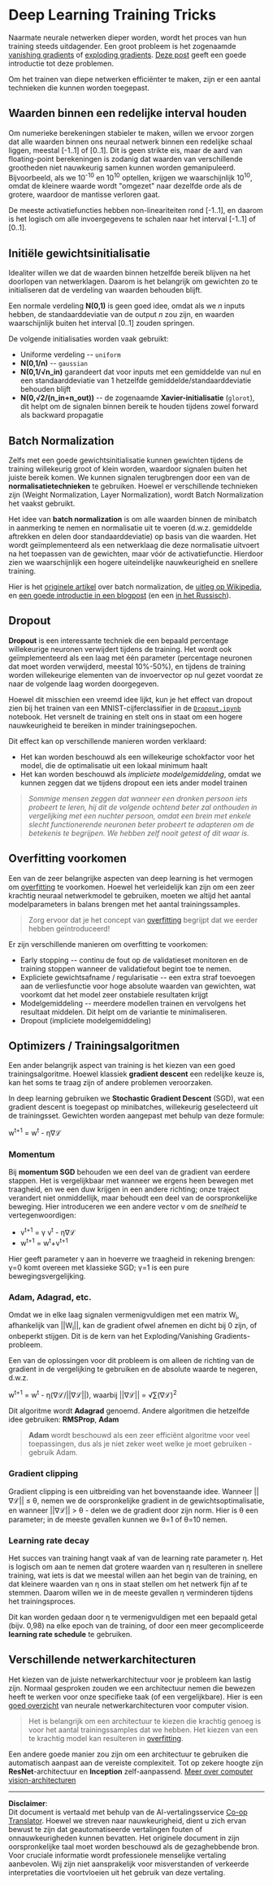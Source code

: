<!--
CO_OP_TRANSLATOR_METADATA:
{
  "original_hash": "ae074cd940fc2f4dc24fc07b66ccbd99",
  "translation_date": "2025-08-28T19:28:18+00:00",
  "source_file": "lessons/4-ComputerVision/08-TransferLearning/TrainingTricks.md",
  "language_code": "nl"
}
-->
# Deep Learning Training Tricks

Naarmate neurale netwerken dieper worden, wordt het proces van hun training steeds uitdagender. Een groot probleem is het zogenaamde [vanishing gradients](https://en.wikipedia.org/wiki/Vanishing_gradient_problem) of [exploding gradients](https://deepai.org/machine-learning-glossary-and-terms/exploding-gradient-problem#:~:text=Exploding%20gradients%20are%20a%20problem,updates%20are%20small%20and%20controlled.). [Deze post](https://towardsdatascience.com/the-vanishing-exploding-gradient-problem-in-deep-neural-networks-191358470c11) geeft een goede introductie tot deze problemen.

Om het trainen van diepe netwerken efficiënter te maken, zijn er een aantal technieken die kunnen worden toegepast.

## Waarden binnen een redelijke interval houden

Om numerieke berekeningen stabieler te maken, willen we ervoor zorgen dat alle waarden binnen ons neuraal netwerk binnen een redelijke schaal liggen, meestal [-1..1] of [0..1]. Dit is geen strikte eis, maar de aard van floating-point berekeningen is zodanig dat waarden van verschillende grootheden niet nauwkeurig samen kunnen worden gemanipuleerd. Bijvoorbeeld, als we 10<sup>-10</sup> en 10<sup>10</sup> optellen, krijgen we waarschijnlijk 10<sup>10</sup>, omdat de kleinere waarde wordt "omgezet" naar dezelfde orde als de grotere, waardoor de mantisse verloren gaat.

De meeste activatiefuncties hebben non-lineariteiten rond [-1..1], en daarom is het logisch om alle invoergegevens te schalen naar het interval [-1..1] of [0..1].

## Initiële gewichtsinitialisatie

Idealiter willen we dat de waarden binnen hetzelfde bereik blijven na het doorlopen van netwerklagen. Daarom is het belangrijk om gewichten zo te initialiseren dat de verdeling van waarden behouden blijft.

Een normale verdeling **N(0,1)** is geen goed idee, omdat als we *n* inputs hebben, de standaarddeviatie van de output *n* zou zijn, en waarden waarschijnlijk buiten het interval [0..1] zouden springen.

De volgende initialisaties worden vaak gebruikt:

 * Uniforme verdeling -- `uniform`
 * **N(0,1/n)** -- `gaussian`
 * **N(0,1/√n_in)** garandeert dat voor inputs met een gemiddelde van nul en een standaarddeviatie van 1 hetzelfde gemiddelde/standaarddeviatie behouden blijft
 * **N(0,√2/(n_in+n_out))** -- de zogenaamde **Xavier-initialisatie** (`glorot`), dit helpt om de signalen binnen bereik te houden tijdens zowel forward als backward propagatie

## Batch Normalization

Zelfs met een goede gewichtsinitialisatie kunnen gewichten tijdens de training willekeurig groot of klein worden, waardoor signalen buiten het juiste bereik komen. We kunnen signalen terugbrengen door een van de **normalisatietechnieken** te gebruiken. Hoewel er verschillende technieken zijn (Weight Normalization, Layer Normalization), wordt Batch Normalization het vaakst gebruikt.

Het idee van **batch normalization** is om alle waarden binnen de minibatch in aanmerking te nemen en normalisatie uit te voeren (d.w.z. gemiddelde aftrekken en delen door standaarddeviatie) op basis van die waarden. Het wordt geïmplementeerd als een netwerklaag die deze normalisatie uitvoert na het toepassen van de gewichten, maar vóór de activatiefunctie. Hierdoor zien we waarschijnlijk een hogere uiteindelijke nauwkeurigheid en snellere training.

Hier is het [originele artikel](https://arxiv.org/pdf/1502.03167.pdf) over batch normalization, de [uitleg op Wikipedia](https://en.wikipedia.org/wiki/Batch_normalization), en [een goede introductie in een blogpost](https://towardsdatascience.com/batch-normalization-in-3-levels-of-understanding-14c2da90a338) (en een [in het Russisch](https://habrahabr.ru/post/309302/)).

## Dropout

**Dropout** is een interessante techniek die een bepaald percentage willekeurige neuronen verwijdert tijdens de training. Het wordt ook geïmplementeerd als een laag met één parameter (percentage neuronen dat moet worden verwijderd, meestal 10%-50%), en tijdens de training worden willekeurige elementen van de invoervector op nul gezet voordat ze naar de volgende laag worden doorgegeven.

Hoewel dit misschien een vreemd idee lijkt, kun je het effect van dropout zien bij het trainen van een MNIST-cijferclassifier in de [`Dropout.ipynb`](Dropout.ipynb) notebook. Het versnelt de training en stelt ons in staat om een hogere nauwkeurigheid te bereiken in minder trainingsepochen.

Dit effect kan op verschillende manieren worden verklaard:

 * Het kan worden beschouwd als een willekeurige schokfactor voor het model, die de optimalisatie uit een lokaal minimum haalt
 * Het kan worden beschouwd als *impliciete modelgemiddeling*, omdat we kunnen zeggen dat we tijdens dropout een iets ander model trainen

> *Sommige mensen zeggen dat wanneer een dronken persoon iets probeert te leren, hij dit de volgende ochtend beter zal onthouden in vergelijking met een nuchter persoon, omdat een brein met enkele slecht functionerende neuronen beter probeert te adapteren om de betekenis te begrijpen. We hebben zelf nooit getest of dit waar is.*

## Overfitting voorkomen

Een van de zeer belangrijke aspecten van deep learning is het vermogen om [overfitting](../../3-NeuralNetworks/05-Frameworks/Overfitting.md) te voorkomen. Hoewel het verleidelijk kan zijn om een zeer krachtig neuraal netwerkmodel te gebruiken, moeten we altijd het aantal modelparameters in balans brengen met het aantal trainingssamples.

> Zorg ervoor dat je het concept van [overfitting](../../3-NeuralNetworks/05-Frameworks/Overfitting.md) begrijpt dat we eerder hebben geïntroduceerd!

Er zijn verschillende manieren om overfitting te voorkomen:

 * Early stopping -- continu de fout op de validatieset monitoren en de training stoppen wanneer de validatiefout begint toe te nemen.
 * Expliciete gewichtsafname / regularisatie -- een extra straf toevoegen aan de verliesfunctie voor hoge absolute waarden van gewichten, wat voorkomt dat het model zeer onstabiele resultaten krijgt
 * Modelgemiddeling -- meerdere modellen trainen en vervolgens het resultaat middelen. Dit helpt om de variantie te minimaliseren.
 * Dropout (impliciete modelgemiddeling)

## Optimizers / Trainingsalgoritmen

Een ander belangrijk aspect van training is het kiezen van een goed trainingsalgoritme. Hoewel klassiek **gradient descent** een redelijke keuze is, kan het soms te traag zijn of andere problemen veroorzaken.

In deep learning gebruiken we **Stochastic Gradient Descent** (SGD), wat een gradient descent is toegepast op minibatches, willekeurig geselecteerd uit de trainingsset. Gewichten worden aangepast met behulp van deze formule:

w<sup>t+1</sup> = w<sup>t</sup> - η∇ℒ

### Momentum

Bij **momentum SGD** behouden we een deel van de gradient van eerdere stappen. Het is vergelijkbaar met wanneer we ergens heen bewegen met traagheid, en we een duw krijgen in een andere richting; onze traject verandert niet onmiddellijk, maar behoudt een deel van de oorspronkelijke beweging. Hier introduceren we een andere vector v om de *snelheid* te vertegenwoordigen:

* v<sup>t+1</sup> = γ v<sup>t</sup> - η∇ℒ
* w<sup>t+1</sup> = w<sup>t</sup>+v<sup>t+1</sup>

Hier geeft parameter γ aan in hoeverre we traagheid in rekening brengen: γ=0 komt overeen met klassieke SGD; γ=1 is een pure bewegingsvergelijking.

### Adam, Adagrad, etc.

Omdat we in elke laag signalen vermenigvuldigen met een matrix W<sub>i</sub>, afhankelijk van ||W<sub>i</sub>||, kan de gradient ofwel afnemen en dicht bij 0 zijn, of onbeperkt stijgen. Dit is de kern van het Exploding/Vanishing Gradients-probleem.

Een van de oplossingen voor dit probleem is om alleen de richting van de gradient in de vergelijking te gebruiken en de absolute waarde te negeren, d.w.z.

w<sup>t+1</sup> = w<sup>t</sup> - η(∇ℒ/||∇ℒ||), waarbij ||∇ℒ|| = √∑(∇ℒ)<sup>2</sup>

Dit algoritme wordt **Adagrad** genoemd. Andere algoritmen die hetzelfde idee gebruiken: **RMSProp**, **Adam**

> **Adam** wordt beschouwd als een zeer efficiënt algoritme voor veel toepassingen, dus als je niet zeker weet welke je moet gebruiken - gebruik Adam.

### Gradient clipping

Gradient clipping is een uitbreiding van het bovenstaande idee. Wanneer ||∇ℒ|| ≤ θ, nemen we de oorspronkelijke gradient in de gewichtsoptimalisatie, en wanneer ||∇ℒ|| > θ - delen we de gradient door zijn norm. Hier is θ een parameter; in de meeste gevallen kunnen we θ=1 of θ=10 nemen.

### Learning rate decay

Het succes van training hangt vaak af van de learning rate parameter η. Het is logisch om aan te nemen dat grotere waarden van η resulteren in snellere training, wat iets is dat we meestal willen aan het begin van de training, en dat kleinere waarden van η ons in staat stellen om het netwerk fijn af te stemmen. Daarom willen we in de meeste gevallen η verminderen tijdens het trainingsproces.

Dit kan worden gedaan door η te vermenigvuldigen met een bepaald getal (bijv. 0,98) na elke epoch van de training, of door een meer gecompliceerde **learning rate schedule** te gebruiken.

## Verschillende netwerkarchitecturen

Het kiezen van de juiste netwerkarchitectuur voor je probleem kan lastig zijn. Normaal gesproken zouden we een architectuur nemen die bewezen heeft te werken voor onze specifieke taak (of een vergelijkbare). Hier is een [goed overzicht](https://www.topbots.com/a-brief-history-of-neural-network-architectures/) van neurale netwerkarchitecturen voor computer vision.

> Het is belangrijk om een architectuur te kiezen die krachtig genoeg is voor het aantal trainingssamples dat we hebben. Het kiezen van een te krachtig model kan resulteren in [overfitting](../../3-NeuralNetworks/05-Frameworks/Overfitting.md).

Een andere goede manier zou zijn om een architectuur te gebruiken die automatisch aanpast aan de vereiste complexiteit. Tot op zekere hoogte zijn **ResNet**-architectuur en **Inception** zelf-aanpassend. [Meer over computer vision-architecturen](../07-ConvNets/CNN_Architectures.md)

---

**Disclaimer**:  
Dit document is vertaald met behulp van de AI-vertalingsservice [Co-op Translator](https://github.com/Azure/co-op-translator). Hoewel we streven naar nauwkeurigheid, dient u zich ervan bewust te zijn dat geautomatiseerde vertalingen fouten of onnauwkeurigheden kunnen bevatten. Het originele document in zijn oorspronkelijke taal moet worden beschouwd als de gezaghebbende bron. Voor cruciale informatie wordt professionele menselijke vertaling aanbevolen. Wij zijn niet aansprakelijk voor misverstanden of verkeerde interpretaties die voortvloeien uit het gebruik van deze vertaling.